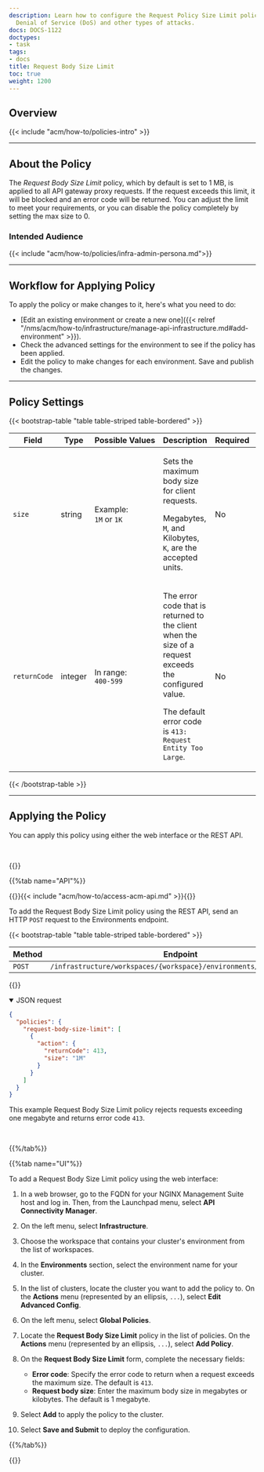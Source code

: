 ```yaml
---
description: Learn how to configure the Request Policy Size Limit policy to prevent
  Denial of Service (DoS) and other types of attacks.
docs: DOCS-1122
doctypes:
- task
tags:
- docs
title: Request Body Size Limit
toc: true
weight: 1200
---
```


## Overview

{{< include "acm/how-to/policies-intro" >}}

---

## About the Policy

The *Request Body Size Limit* policy, which by default is set to 1 MB, is applied to all API gateway proxy requests. If the request exceeds this limit, it will be blocked and an error code will be returned. You can adjust the limit to meet your requirements, or you can disable the policy completely by setting the max size to 0.

### Intended Audience

{{< include "acm/how-to/policies/infra-admin-persona.md">}}

---

## Workflow for Applying Policy

To apply the policy or make changes to it, here's what you need to do:

- [Edit an existing environment or create a new one]({{< relref "/nms/acm/how-to/infrastructure/manage-api-infrastructure.md#add-environment" >}}).
- Check the advanced settings for the environment to see if the policy has been applied.
- Edit the policy to make changes for each environment. Save and publish the changes.

---

## Policy Settings


{{< bootstrap-table "table table-striped table-bordered" >}}

| Field        | Type | Possible&nbsp;Values       | Description                                                                                                                | Required | Default             |
|--------------|----------|-----------------------|----------------------------------------------------------------------------------------------------------------------------|----------|---------------------|
| `size`       | string   | Example:<br>`1M` or `1K` | <p>Sets the maximum body size for client requests.</p><p>Megabytes, `M`, and Kilobytes, `K`, are the accepted units.</p>                  | No       | `1M`  |
| `returnCode` | integer  | In range:<br>`400-599`    | <p>The error code that is returned to the client when the size of a request exceeds the configured value.</p><p>The default error code is `413: Request Entity Too Large`.</p> | No       | `413` |

{{< /bootstrap-table >}}


---

## Applying the Policy

You can apply this policy using either the web interface or the REST API.

<br>

{{<tabs name="policy-implementation">}}

{{%tab name="API"%}}

{{<see-also>}}{{< include "acm/how-to/access-acm-api.md" >}}{{</see-also>}}

To add the Request Body Size Limit policy using the REST API, send an HTTP `POST` request to the Environments endpoint.


{{< bootstrap-table "table table-striped table-bordered" >}}

| Method | Endpoint                                                                            |
|--------|-------------------------------------------------------------------------------------|
| `POST` | `/infrastructure/workspaces/{workspace}/environments/{environment}` |

{{</bootstrap-table>}}


<details open>
<summary>JSON request</summary>

``` json
{
  "policies": {
    "request-body-size-limit": [
      {
        "action": {
          "returnCode": 413,
          "size": "1M"
        }
      }
    ]
  }
}
```

</details>

This example Request Body Size Limit policy rejects requests exceeding one megabyte and returns error code `413`.

<br>

{{%/tab%}}

{{%tab name="UI"%}}

To add a Request Body Size Limit policy using the web interface:

1. In a web browser, go to the FQDN for your NGINX Management Suite host and log in. Then, from the Launchpad menu, select **API Connectivity Manager**.
2. On the left menu, select **Infrastructure**.
3. Choose the workspace that contains your cluster's environment from the list of workspaces.
4. In the **Environments** section, select the environment name for your cluster.
5. In the list of clusters, locate the cluster you want to add the policy to. On the **Actions** menu (represented by an ellipsis, `...`), select **Edit Advanced Config**.
6. On the left menu, select **Global Policies**.
7. Locate the **Request Body Size Limit** policy in the list of policies. On the **Actions** menu (represented by an ellipsis, `...`), select **Add Policy**.
8. On the **Request Body Size Limit** form, complete the necessary fields:

   - **Error code**: Specify the error code to return when a request exceeds the maximum size. The default is `413`.
   - **Request body size**: Enter the maximum body size in megabytes or kilobytes. The default is 1 megabyte.
9. Select **Add** to apply the policy to the cluster.
10. Select **Save and Submit** to deploy the configuration.

{{%/tab%}}

{{</tabs>}}
